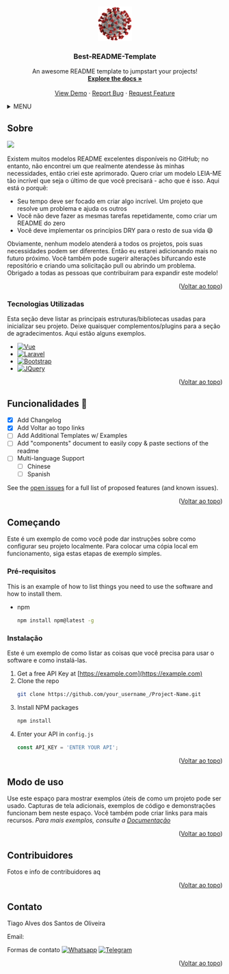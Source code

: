 
<a name="readme-top"></a>




<!-- PROJECT LOGO -->
<br />
<div align="center">
  <a href="https://github.com/othneildrew/Best-README-Template">
    <img src="public/img/favicon/favicon_100px.png" alt="Logo" width="80" height="80">
  </a>

  <h3 align="center">Best-README-Template</h3>

  <p align="center">
    An awesome README template to jumpstart your projects!
    <br />
    <a href="https://github.com/othneildrew/Best-README-Template"><strong>Explore the docs »</strong></a>
    <br />
    <br />
    <a href="https://github.com/othneildrew/Best-README-Template">View Demo</a>
    ·
    <a href="https://github.com/othneildrew/Best-README-Template/issues">Report Bug</a>
    ·
    <a href="https://github.com/othneildrew/Best-README-Template/issues">Request Feature</a>
  </p>
</div>



<!-- TABLE OF CONTENTS -->
<details>
  <summary>MENU</summary>
  <ol>
    <li>
      <a href="#sobre">Sobre</a>
      <ul>
        <li><a href="#tecnologias-utilizadas">Tecnologias Utilizadas</a></li>
      </ul>
    </li>
    <li><a href="#funcionalidades">Funcionalidades</a></li>
    <li>
      <a href="#começando">Começando</a>
      <ul>
        <li><a href="#pré-requisitos">Pré-requisitos</a></li>
        <li><a href="#Instalação">Instalação</a></li>
      </ul>
    </li>
    <li><a href="#modo-de-uso">Modo de uso</a></li>
    <li><a href="#contribuidores">Contribuidores</a></li>
    <li><a href="#licença">Licença</a></li>
    <li><a href="#contato">Contato</a></li>
    <li><a href="#agradecimentos">Agradecimentos</a></li>
  </ol>
</details>



<!-- ABOUT THE PROJECT -->
## Sobre

<img src="public/img/imagem_projeto.png" />

Existem muitos modelos README excelentes disponíveis no GitHub; no entanto, não encontrei um que realmente atendesse às minhas necessidades, então criei este aprimorado. Quero criar um modelo LEIA-ME tão incrível que seja o último de que você precisará - acho que é isso. Aqui está o porquê:
* Seu tempo deve ser focado em criar algo incrível. Um projeto que resolve um problema e ajuda os outros
* Você não deve fazer as mesmas tarefas repetidamente, como criar um README do zero
* Você deve implementar os princípios DRY para o resto de sua vida :smile:

Obviamente, nenhum modelo atenderá a todos os projetos, pois suas necessidades podem ser diferentes. Então eu estarei adicionando mais no futuro próximo. Você também pode sugerir alterações bifurcando este repositório e criando uma solicitação pull ou abrindo um problema. Obrigado a todas as pessoas que contribuíram para expandir este modelo!

<p align="right">(<a href="#readme-top">Voltar ao topo</a>)</p>



### Tecnologias Utilizadas

Esta seção deve listar as principais estruturas/bibliotecas usadas para inicializar seu projeto. Deixe quaisquer complementos/plugins para a seção de agradecimentos. Aqui estão alguns exemplos.

* [![Vue][Vue.js]][Vue-url]
* [![Laravel][Laravel.com]][Laravel-url]
* [![Bootstrap][Bootstrap.com]][Bootstrap-url]
* [![JQuery][JQuery.com]][JQuery-url]

<p align="right">(<a href="#readme-top">Voltar ao topo</a>)</p>

<!-- ROADMAP -->
## Funcionalidades :hammer: 

- [x] Add Changelog
- [x] Add Voltar ao topo links
- [ ] Add Additional Templates w/ Examples
- [ ] Add "components" document to easily copy & paste sections of the readme
- [ ] Multi-language Support
    - [ ] Chinese
    - [ ] Spanish

See the [open issues](https://github.com/othneildrew/Best-README-Template/issues) for a full list of proposed features (and known issues).

<p align="right">(<a href="#readme-top">Voltar ao topo</a>)</p>

<!-- GETTING STARTED -->
## Começando

Este é um exemplo de como você pode dar instruções sobre como configurar seu projeto localmente.
Para colocar uma cópia local em funcionamento, siga estas etapas de exemplo simples.

### Pré-requisitos

This is an example of how to list things you need to use the software and how to install them.
* npm
  ```sh
  npm install npm@latest -g
  ```

### Instalação

Este é um exemplo de como listar as coisas que você precisa para usar o software e como instalá-las.

1. Get a free API Key at [https://example.com](https://example.com)
2. Clone the repo
   ```sh
   git clone https://github.com/your_username_/Project-Name.git
   ```
3. Install NPM packages
   ```sh
   npm install
   ```
4. Enter your API in `config.js`
   ```js
   const API_KEY = 'ENTER YOUR API';
   ```

<p align="right">(<a href="#readme-top">Voltar ao topo</a>)</p>



<!-- USAGE EXAMPLES -->
## Modo de uso

Use este espaço para mostrar exemplos úteis de como um projeto pode ser usado. Capturas de tela adicionais, exemplos de código e demonstrações funcionam bem neste espaço. Você também pode criar links para mais recursos. _Para mais exemplos, consulte a [Documentação](https://example.com)_

<p align="right">(<a href="#readme-top">Voltar ao topo</a>)</p>


<!-- CONTRIBUTING -->
## Contribuidores
Fotos e info de contribuidores aq

<p align="right">(<a href="#readme-top">Voltar ao topo</a>)</p>



<!-- LICENSE -->
<!-- ## Licença

Distribuído sob a licença MIT. Veja `LICENSE.txt` para mais informações.

<p align="right">(<a href="#readme-top">Voltar ao topo</a>)</p> -->



<!-- CONTACT -->
## Contato

Tiago Alves dos Santos de Oliveira

Email:

Formas de contato
[![Whatsapp][whatsapp-shield]][whatsapp-url]
[![Telegram][telegram-shield]][telegram-url]

<p align="right">(<a href="#readme-top">Voltar ao topo</a>)</p>



<!-- ACKNOWLEDGMENTS -->
<!-- ## Agardecimentos

Use este espaço para listar os recursos que você considera úteis e aos quais gostaria de dar crédito. Eu incluí alguns dos meus favoritos para começar!

* [Choose an Open Source License](https://choosealicense.com)
* [GitHub Emoji Cheat Sheet](https://www.webpagefx.com/tools/emoji-cheat-sheet)
* [Malven's Flexbox Cheatsheet](https://flexbox.malven.co/)
* [Malven's Grid Cheatsheet](https://grid.malven.co/)
* [Img Shields](https://shields.io)
* [GitHub Pages](https://pages.github.com)
* [Font Awesome](https://fontawesome.com)
* [React Icons](https://react-icons.github.io/react-icons/search)

<p align="right">(<a href="#readme-top">Voltar ao topo</a>)</p> -->



<!-- MARKDOWN LINKS & IMAGES -->
<!-- https://www.markdownguide.org/basic-syntax/#reference-style-links -->
[Vue.js]: https://img.shields.io/badge/Vue.js-35495E?style=for-the-badge&logo=vuedotjs&logoColor=4FC08D
[Vue-url]: https://vuejs.org/
[Laravel.com]: https://img.shields.io/badge/Laravel-FF2D20?style=for-the-badge&logo=laravel&logoColor=white
[Laravel-url]: https://laravel.com
[Bootstrap.com]: https://img.shields.io/badge/Bootstrap-563D7C?style=for-the-badge&logo=bootstrap&logoColor=white
[Bootstrap-url]: https://getbootstrap.com
[JQuery.com]: https://img.shields.io/badge/jQuery-0769AD?style=for-the-badge&logo=jquery&logoColor=white
[JQuery-url]: https://jquery.com 

[whatsapp-shield]: https://img.shields.io/badge/WhatsApp-25D366?style=for-the-badge&logo=whatsapp&logoColor=white
[whatsapp-url]: https://wa.link/h5vlzo
[telegram-shield]: https://img.shields.io/badge/Telegram-2CA5E0?style=for-the-badge&logo=telegram&logoColor=white
[telegram-url]: https://wa.link/h5vlzo
